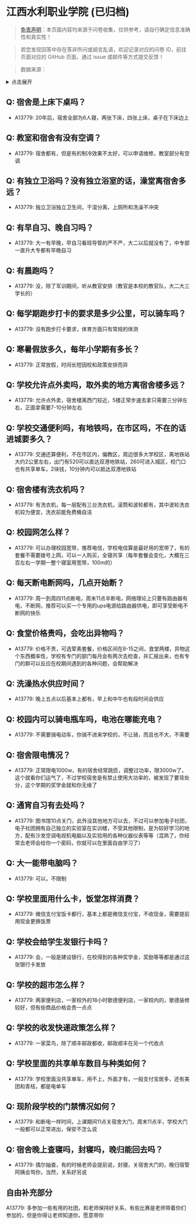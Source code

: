 # 江西水利职业学院 (已归档)

> [免责声明](https://colleges.chat/#_3)：本页面内容均来源于问卷收集，仅供参考，请自行确定信息准确性和真实性！

> 若您发现回答中存在答非所问或胡言乱语，欢迎记录对应的问卷 ID，前往页面对应的 GitHub 页面，通过 issue 或邮件等方式提交反馈！

> 数据来源：

<details><summary>点击展开</summary>
<ul>
<li>A13779: 匿名 (2022 年 07 月)</li>
</ul>
</details>

## Q: 宿舍是上床下桌吗？

- A13779: 20年后，宿舍全部为6人寝，两张下床，四张上床，桌子在下床边上

## Q: 教室和宿舍有没有空调？

- A13779: 宿舍都有，但是有的制冷效果不太好，可以申请维修，教室部分有空调

## Q: 有独立卫浴吗？没有独立浴室的话，澡堂离宿舍多远？

- A13779: 独立卫浴独立卫生间，干湿分离，上厕所和洗澡不冲突

## Q: 有早自习、晚自习吗？

- A13779: 大一有早晚，早自习看班导管的严不严，大二以后就没有了，中专部一直升大专都有早晚自习

## Q: 有晨跑吗？

- A13779: 没，除了军训期间，听从教官安排（教官是本校的教官队，大二大三学长的）

## Q: 每学期跑步打卡的要求是多少公里，可以骑车吗？

- A13779: 没有跑步打卡要求，体育方面只有常规的体测

## Q: 寒暑假放多久，每年小学期有多长？

- A13779: 正常放假，时间长短因校和政策安排而异

## Q: 学校允许点外卖吗，取外卖的地方离宿舍楼多远？

- A13779: 允许点外卖，宿舍楼离西门较近，5楼正常步速去拿只需要三分钟左右，正面拿需要7-10分钟左右

## Q: 学校交通便利吗，有地铁吗，在市区吗，不在的话进城要多久？

- A13779: 交通还算便利，不在市区内，偏教区，周边很多大学校区，离地铁站大约2公里左右，出门有520可以直达双港地铁站，260可进入城区，校门口也有共享单车，2块钱，10分钟内可以抵达双港地铁站

## Q: 宿舍楼有洗衣机吗？

- A13779: 有洗衣机，每一层配有三台洗衣机，滚筒和波轮都有，其中波轮洗衣机较为便宜，洗衣前能免费桶自洁

## Q: 校园网怎么样？

- A13779: 可以办理校园宽带，推荐电信，学校电信算是最好用的宽带了，有的套餐不需要拨号上网，可以一人购买，全寝共享（每年套餐会变化，大概在三百左右一学期一整个寝室用宽带，100m的）

## Q: 每天断电断网吗，几点开始断？

- A13779: 周一到周四11点断电，周末11点半断电，网络理论上只要有路由器有电，不断网，推荐可以买一个专用的ups电源给路由器供电，即可享受断电不断网的快乐

## Q: 食堂价格贵吗，会吃出异物吗？

- A13779: 价格不贵，可选荤素套餐，价格区间在8-15之间，食堂两楼，异物这个东西概率性，学校有专门的部门每月会有两次去检查，并汇报出来，也有专门的群可以反应在校期间遇到的各种问题，会帮助解决

## Q: 洗澡热水供应时间？

- A13779: 晚上五点以后基本上都有，早上和中午也有段时间会供应

## Q: 校园内可以骑电瓶车吗，电池在哪能充电？

- A13779: 不需要骑电动车，你骑不进来学校的，不让骑，而且也不大，不需要

## Q: 宿舍限电情况？

- A13779: 正常限电1000w，有的宿舍经常跳匝，调整过功率，限3000w了，这个就看你们运气了，不过学校宿舍是有禁止使用大功率的，被发现了要背处分，这个学期的奖学金就和你无缘了

## Q: 通宵自习有去处吗？

- A13779: 图书馆10点关门，此外没其他地方可以去，不过可以参加电子社团，电子社团拥有自己独立的实验室在实训楼，不受其他限制，是为较好学习的地方，配有沙发空调电视机电脑以及实验用的各种仪器仪表等等（混熟了，你经常去老师会给你一个密码，你就可以在里面自由学习了）

## Q: 大一能带电脑吗？

- A13779: 可以，不限制

## Q: 学校里面用什么卡，饭堂怎样消费？

- A13779: 微信支付宝饭卡都行，基本上都是微信支付宝，不收现金，需要提前用现金更换饭票

## Q: 学校会给学生发银行卡吗？

- A13779: 会，一般是建设银行，在校得到的各种奖学金，奖励等等都是通过这张银行卡发放

## Q: 学校的超市怎么样？

- A13779: 两家便利店，一家校外的18小时歌德便利店，一家校内的，歌德装修较好，但有些商品价格会贵一点点

## Q: 学校的收发快递政策怎么样？

- A13779: 一家菜鸟，除了顺丰邮政都收，邮政顺丰在另一个代收点

## Q: 学校里面的共享单车数目与种类如何？

- A13779: 学校里面没共享单车，用不上，外面才有，一般支付宝居多，还有美团和青桔，都是电单车

## Q: 现阶段学校的门禁情况如何？

- A13779: 和断电一样时间，上课期间11点关宿舍大门，周末11点半，学校大门一般都可以正常进出，保安不怎么说

## Q: 宿舍晚上查寝吗，封寝吗，晚归能回去吗？

- A13779: 偶尔抽查，有的时候老师会提前说，封寝，关宿舍大门的，晚归宿管阿姨会骂你，当然，关系好另说

## 自由补充部分

A13779: 多参加一些有用的社团，和老师保持好关系，有些比赛是老师带着你们参加的，但是你得让老师知道你，愿意带你